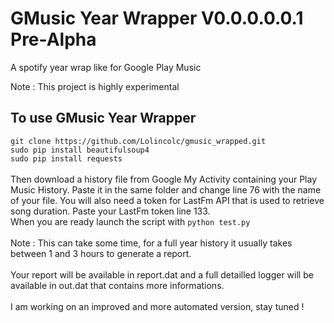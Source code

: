 # GMusic Year Wrapper V0.0.0.0.0.1 Pre-Alpha
A spotify year wrap like for Google Play Music

Note : This project is highly experimental

## To use GMusic Year Wrapper
`git clone https://github.com/Lolincolc/gmusic_wrapped.git`
<br>
`sudo pip install beautifulsoup4`
<br>
`sudo pip install requests`
<br>
<br>
Then download a history file from Google My Activity containing your Play Music History. Paste it in the same folder and change line 76 with the name of your file. You will also need a token for LastFm API that is used to retrieve song duration. Paste your LastFm token line 133.
<br>
When you are ready launch the script with `python test.py`
<br>
<br>
Note : This can take some time, for a full year history it usually takes between 1 and 3 hours to generate a report.
<br>
<br>
Your report will be available in report.dat and a full detailled logger will be available in out.dat that contains more informations.
<br><br>
I am working on an improved and more automated version, stay tuned !

